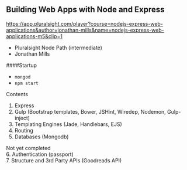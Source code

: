## Building Web Apps with Node and Express

https://app.pluralsight.com/player?course=nodejs-express-web-applications&author=jonathan-mills&name=nodejs-express-web-applications-m5&clip=1 

- Pluralsight Node Path (intermediate)
- Jonathan Mills

####Startup
- `mongod`
- `npm start`

Contents  
1. Express  
2. Gulp (Bootstrap templates, Bower, JSHint, Wiredep, Nodemon, Gulp-inject)  
3. Templating Engines (Jade, Handlebars, EJS)  
4. Routing   
5. Databases (Mongodb)  

Not yet completed   
6. Authentication (passport)  
7. Structure and 3rd Party APIs (Goodreads API)  
